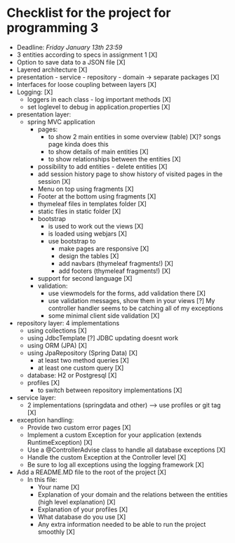 # Checklist for the project for programming 3

- Deadline: *Friday January 13th 23:59*
- 3 entities according to specs in assignment 1 [X]
- Option to save data to a JSON file [X]
- Layered architecture [X]
- presentation - service - repository - domain → separate packages [X]
- Interfaces for loose coupling between layers [X]
- Logging: [X]
    - loggers in each class - log important methods [X]
    - set loglevel to debug in application.properties [X]
- presentation layer:
    - spring MVC application
        - pages:
            - to show 2 main entities in some overview (table) [X]? songs page kinda does this
            - to show details of main entities [X]
            - to show relationships between the entities [X]
        - possibility to add entities - delete entities [X]
        - add session history page to show history of visited pages in the session [X]
        - Menu on top using fragments [X]
        - Footer at the bottom using fragments [X]
        - thymeleaf files in templates folder [X]
        - static files in static folder [X]
        - bootstrap
            - is used to work out the views [X]
            - is loaded using webjars [X]
            - use bootstrap to
                - make pages are responsive [X]
                - design the tables [X]
                - add navbars (thymeleaf fragments!) [X]
                - add footers (thymeleaf fragments!) [X]
        - support for second language [X]
        - validation:
            - use viewmodels for the forms, add validation there [X]
            - use validation messages, show them in your views [?] My controller handler seems to be catching all of my
              exceptions
            - some minimal client side validation [X]
- repository layer: 4 implementations
    - using collections [X]
    - using JdbcTemplate [?] JDBC updating doesnt work
    - using ORM (JPA) [X]
    - using JpaRepository (Spring Data) [X]
        - at least two method queries [X]
        - at least one custom query [X]
    - database: H2 or Postgresql [X]
    - profiles [X]
        - to switch between repository implementations [X]
- service layer:
    - 2 implementations (springdata and other) --> use profiles or git tag [X]
- exception handling:
    - Provide two custom error pages [X]
    - Implement a custom Exception for your application (extends RuntimeException) [X]
    - Use a @ControllerAdvise class to handle all database exceptions [X]
    - Handle the custom Exception at the Controller level [X]
    - Be sure to log all exceptions using the logging framework [X]
- Add a README.MD file to the root of the project [X]
    - In this file:
        - Your name [X]
        - Explanation of your domain and the relations between the entities (high level explanation) [X]
        - Explanation of your profiles [X]
        - What database do you use [X]
        - Any extra information needed to be able to run the project smoothly [X]